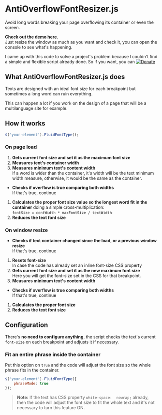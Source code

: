 # AntiOverflowFontResizer.js

Avoid long words breaking your page overflowing its container or even the screen.

**Check out the <a href="https://gibransarraf.com/antioverflowfontresizer/" target="_blank">demo here</a>.**  
Just resize the window as much as you want and check it, you can open the console to see what's happening.  

I came up with this code to solve a project's problem because I couldn't find a simple and flexible script already done. So if you want, you can <a href="https://www.paypal.me/GibranSarraf/" target="_blank">![Donate](https://img.shields.io/badge/Donate-PayPal-green.svg)</a>

## What AntiOverflowFontResizer.js does

Texts are designed with an ideal font size for each breakpoint but sometimes a long word can ruin everything.

This can happen a lot if you work on the design of a page that will be a multilanguage site for example.

## How it works

```javascript
$('your-element').FluidFontType();
```

### On page load

1. **Gets current font size and set it as the maximum font size**
2. **Measures text's container width**
3. **Measures minimum text's content width**  
If a word is wider than the container, it's width will be the text minimum width measure, otherwise, it would be the same as the container.
- **Checks if overflow is true comparing both widths**  
If that's true, continue
1. **Calculates the proper font size value so the longest word fit in the container** doing a simple cross-multiplication:  
`fontSize = contWidth * maxFontSize / textWidth`
2. **Reduces the text font size**

### On window resize

- **Checks if text container changed since the load, or a previous window resize**  
If that's true, continue
1. **Resets font-size**  
In case the code has already set an inline font-size CSS property
2. **Gets current font size and set it as the new maximum font size**  
Here you will get the font-size set in the CSS for that breakpoint.
3. **Measures minimum text's content width**
- **Checks if overflow is true comparing both widths**  
If that's true, continue
1. **Calculates the proper font size**
2. **Reduces the text font size**

## Configuration

There's **no need to configure anything**, the script checks the text's current `font-size` on each breakpoint and adjusts it if necessary.

### Fit an entire phrase inside the container

Put this option on `true` and the code will adjust the font size so the whole phrase fits in the container.

```javascript
$('your-element').FluidFontType({
    phraseMode: true
});
```

> **Note:** If the text has CSS property `white-space:  nowrap;` already, then the code will adjust the font size to fit the whole text and it's not necessary to turn this feature ON.